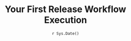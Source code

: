 ---
title : "Your First Release Workflow Execution"
date : "`r Sys.Date()`"
weight : 2
chapter : false
pre : " <b> 16.2 </b> "
---